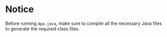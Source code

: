# Notice

Before running `App.java`, make sure to compile all the necessary Java files to generate the required class files.
